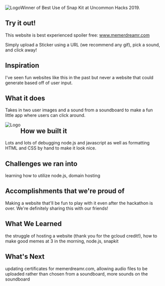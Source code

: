 <img src="./public/assets/memerdreamr.png"
     alt="Logo"
     style="float: left;" />
     
Winner of Best Use of Snap Kit at Uncommon Hacks 2019.

## Try it out!
This website is best experienced spoiler free: www.memerdreamr.com

Simply upload a Sticker using a URL (we recommend any gif), pick a sound, and click away!

## Inspiration
I've seen fun websites like this in the past but never a website that could generate based off of user input. 

## What it does
Takes in two user images and a sound from a soundboard to make a fun little app where users can click around.

<img src="memerdreamr2.gif"
     alt="Logo"
     style="float: left;" />

## How we built it
Lots and lots of debugging node.js and javascript as well as formatting HTML and CSS by hand to make it look nice.

## Challenges we ran into
learning how to utilize node.js, domain hosting

## Accomplishments that we're proud of
Making a website that'll be fun to play with it even after the hackathon is over. We're definitely sharing this with our friends!

## What We Learned
the struggle of hosting a website (thank you for the gcloud credit!), how to make good memes at 3 in the morning, node.js, snapkit

## What's Next
updating certificates for memerdreamr.com, allowing audio files to be uploaded rather than chosen from a soundboard, more sounds on the soundboard


